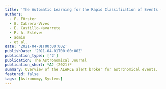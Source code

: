 ```yaml
---
title: 'The Automatic Learning for the Rapid Classification of Events (ALeRCE) Alert Broker'
authors:
  - F. Förster
  - G. Cabrera‑Vives
  - E. Castillo‑Navarrete
  - P. A. Estévez
  - admin
  - et al.
date: '2021-04-01T00:00:00Z'
publishDate: '2021-04-01T00:00:00Z'
publication_types: ['2']
publication: The Astronomical Journal
publication_short: *AJ (2021)*
summary: Overview of the ALeRCE alert broker for astronomical events.
featured: false
tags: [Astronomy, Systems]
---
```

